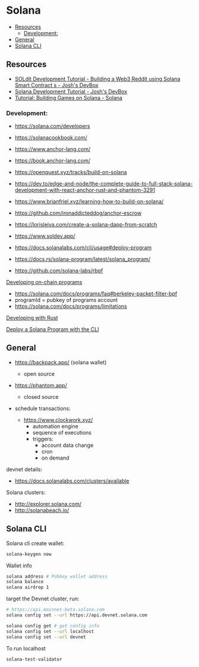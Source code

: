 # Solana

<!-- toc -->

- [Resources](#resources)
  - [Development:](#development)
- [General](#general)
- [Solana CLI](#solana-cli)

<!-- tocstop -->

## Resources

- [SOLdit Development Tutorial - Building a Web3 Reddit using Solana Smart Contract s - Josh's DevBox](https://www.youtube.com/watch?v=UW-KAFkeEPM&list=UULFpozECHF9QxfEu6LfWYVfKw)
- [Solana Development Tutorial - Josh's DevBox](https://www.youtube.com/watch?v=-AAtfPHEMbA&list=PL53JxaGwWUqCr3xm4qvqbgpJ4Xbs4lCs7)
- [Tutorial: Building Games on Solana - Solana](https://www.youtube.com/watch?v=KT9anz_V9ns)

### Development:

- https://solana.com/developers
- https://solanacookbook.com/
- https://www.anchor-lang.com/
- https://book.anchor-lang.com/
- https://openquest.xyz/tracks/build-on-solana
- https://dev.to/edge-and-node/the-complete-guide-to-full-stack-solana-development-with-react-anchor-rust-and-phantom-3291
- https://www.brianfriel.xyz/learning-how-to-build-on-solana/
- https://github.com/ironaddicteddog/anchor-escrow
- https://lorisleiva.com/create-a-solana-dapp-from-scratch
- https://www.soldev.app/

- https://docs.solanalabs.com/cli/usage#deploy-program
- https://docs.rs/solana-program/latest/solana_program/
- https://github.com/solana-labs/rbpf

[Developing on-chain programs](https://solana.com/docs/programs)
  - https://solana.com/docs/programs/faq#berkeley-packet-filter-bpf
  - programId = pubkey of programs account
  - https://solana.com/docs/programs/limitations

[Developing with Rust](https://solana.com/docs/programs/lang-rust#project-layout)

[Deploy a Solana Program with the CLI](https://docs.solanalabs.com/cli/examples/deploy-a-program)

## General

- https://backpack.app/ (solana wallet)
  - open source
- https://phantom.app/
  - closed source

- schedule transactions:
  - https://www.clockwork.xyz/
    - automation engine
    - sequence of executions
    - triggers:
      - account data change
      - cron
      - on demand

devnet details:

- https://docs.solanalabs.com/clusters/available

Solana clusters:

- http://explorer.solana.com/
- http://solanabeach.io/

## Solana CLI

Solana cli create wallet:

```sh
solana-keygen new
```

Wallet info

```sh
solana address # Pubkey wallet address
solana balance
solana airdrop 1
```

target the Devnet cluster, run:

```sh
# https://api.mainnet-beta.solana.com
solana config set --url https://api.devnet.solana.com
```

```sh
solana config get # get config info
solana config set --url localhost
solana config set --url devnet
```

To run localhost

```sh
solana-test-validator
```
